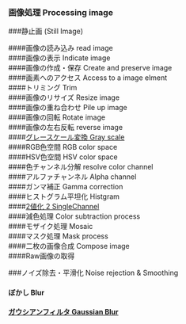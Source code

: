 ### 画像処理 Processing image
###静止画 (Still Image)

####画像の読み込み read image<br> 
####画像の表示 Indicate image<br>
####画像の作成・保存 Create and preserve image<br>
####画素へのアクセス Access to a image elment<br>
####トリミング  Trim<br>
####画像のリサイズ Resize image<br> 
####画像の重ね合わせ Pile up image<br>
####画像の回転 Rotate image<br>
####画像の左右反転 reverse image<br>
####[グレースケール変換 Gray scale](https://github.com/xxxHAL/Processing_image/tree/master/GrayScale)<br>
####RGB色空間 RGB color space<br>
####HSV色空間 HSV color space<br>
####色チャンネル分解 resolve color channel<br>
####アルファチャンネル Alpha channel<br>
####ガンマ補正 Gamma correction<br>
####ヒストグラム平坦化 Histgram<br>
####[2値化 2 SingleChannel](https://github.com/xxxHAL/Processing_image/tree/master/SingleChannel)<br>
####減色処理 Color subtraction process<br>
####モザイク処理 Mosaic<br>
####マスク処理 Mask process<br>
####二枚の画像合成 Compose image<br>
####Raw画像の取得<br>

###ノイズ除去・平滑化 Noise rejection & Smoothing
#### ぼかし Blur <br>
#### [ガウシアンフィルタ Gaussian Blur](https://github.com/xxxHAL/Processing_image/tree/master/Gaussian)<br>
